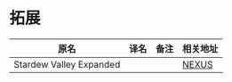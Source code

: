# 拓展

| 原名                    | 译名 | 备注 | 相关地址                                                   |
| ----------------------- | ---- | ---- | ---------------------------------------------------------- |
| Stardew Valley Expanded |      |      | [NEXUS](https://www.nexusmods.com/stardewvalley/mods/3753) |
